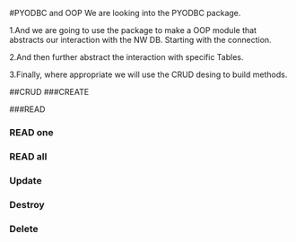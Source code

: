 #PYODBC and OOP
We are looking into the PYODBC package.

1.And we are going to use the package to make a OOP module that abstracts our interaction with the NW DB. Starting with the connection.

2.And then further abstract the interaction with specific Tables.

3.Finally, where appropriate we will use the CRUD desing to build methods.

##CRUD
###CREATE


###READ

### READ one

### READ all

### Update

### Destroy

### Delete
